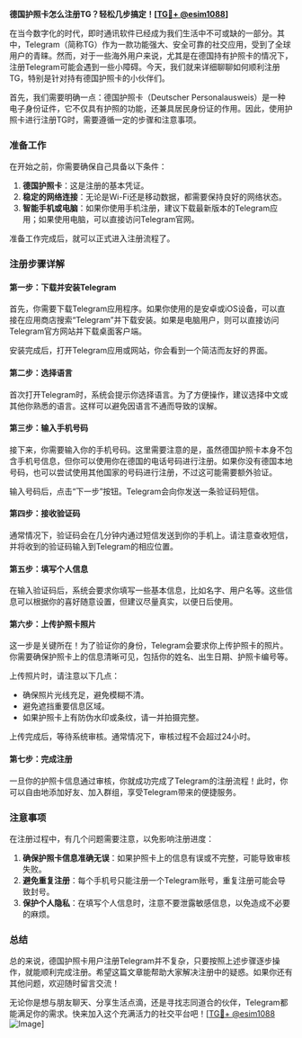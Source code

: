 **德国护照卡怎么注册TG？轻松几步搞定！[[TG💪+ @esim1088](https://t.me/s/esim1088)]**

在当今数字化的时代，即时通讯软件已经成为我们生活中不可或缺的一部分。其中，Telegram（简称TG）作为一款功能强大、安全可靠的社交应用，受到了全球用户的青睐。然而，对于一些海外用户来说，尤其是在德国持有护照卡的情况下，注册Telegram可能会遇到一些小障碍。今天，我们就来详细聊聊如何顺利注册TG，特别是针对持有德国护照卡的小伙伴们。

首先，我们需要明确一点：德国护照卡（Deutscher Personalausweis）是一种电子身份证件，它不仅具有护照的功能，还兼具居民身份证的作用。因此，使用护照卡进行注册TG时，需要遵循一定的步骤和注意事项。

### 准备工作

在开始之前，你需要确保自己具备以下条件：

1. **德国护照卡**：这是注册的基本凭证。
2. **稳定的网络连接**：无论是Wi-Fi还是移动数据，都需要保持良好的网络状态。
3. **智能手机或电脑**：如果你使用手机注册，建议下载最新版本的Telegram应用；如果使用电脑，可以直接访问Telegram官网。

准备工作完成后，就可以正式进入注册流程了。

### 注册步骤详解

#### 第一步：下载并安装Telegram

首先，你需要下载Telegram应用程序。如果你使用的是安卓或iOS设备，可以直接在应用商店搜索“Telegram”并下载安装。如果是电脑用户，则可以直接访问Telegram官方网站并下载桌面客户端。

安装完成后，打开Telegram应用或网站，你会看到一个简洁而友好的界面。

#### 第二步：选择语言

首次打开Telegram时，系统会提示你选择语言。为了方便操作，建议选择中文或其他你熟悉的语言。这样可以避免因语言不通而导致的误解。

#### 第三步：输入手机号码

接下来，你需要输入你的手机号码。这里需要注意的是，虽然德国护照卡本身不包含手机号信息，但你可以使用你在德国的电话号码进行注册。如果你没有德国本地号码，也可以尝试使用其他国家的号码进行注册，不过这可能需要额外验证。

输入号码后，点击“下一步”按钮。Telegram会向你发送一条验证码短信。

#### 第四步：接收验证码

通常情况下，验证码会在几分钟内通过短信发送到你的手机上。请注意查收短信，并将收到的验证码输入到Telegram的相应位置。

#### 第五步：填写个人信息

在输入验证码后，系统会要求你填写一些基本信息，比如名字、用户名等。这些信息可以根据你的喜好随意设置，但建议尽量真实，以便日后使用。

#### 第六步：上传护照卡照片

这一步是关键所在！为了验证你的身份，Telegram会要求你上传护照卡的照片。你需要确保护照卡上的信息清晰可见，包括你的姓名、出生日期、护照卡编号等。

上传照片时，请注意以下几点：

- 确保照片光线充足，避免模糊不清。
- 避免遮挡重要信息区域。
- 如果护照卡上有防伪水印或条纹，请一并拍摄完整。

上传完成后，等待系统审核。通常情况下，审核过程不会超过24小时。

#### 第七步：完成注册

一旦你的护照卡信息通过审核，你就成功完成了Telegram的注册流程！此时，你可以自由地添加好友、加入群组，享受Telegram带来的便捷服务。

### 注意事项

在注册过程中，有几个问题需要注意，以免影响注册进度：

1. **确保护照卡信息准确无误**：如果护照卡上的信息有误或不完整，可能导致审核失败。
2. **避免重复注册**：每个手机号只能注册一个Telegram账号，重复注册可能会导致封号。
3. **保护个人隐私**：在填写个人信息时，注意不要泄露敏感信息，以免造成不必要的麻烦。

### 总结

总的来说，德国护照卡用户注册Telegram并不复杂，只要按照上述步骤逐步操作，就能顺利完成注册。希望这篇文章能帮助大家解决注册中的疑惑。如果你还有其他问题，欢迎随时留言交流！

无论你是想与朋友聊天、分享生活点滴，还是寻找志同道合的伙伴，Telegram都能满足你的需求。快来加入这个充满活力的社交平台吧！[[TG💪+ @esim1088](https://t.me/s/esim1088) ![Image](https://i.postimg.cc/4NQfJmqS/Snipaste-2025-05-13-00-14-12.png)]